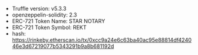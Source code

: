 - Truffle version: v5.3.3
- openzeppelin-solidity: 2.3
- ERC-721 Token Name: STAR NOTARY
- ERC-721 Token Symbol: REKT
- hash: https://rinkeby.etherscan.io/tx/0xcc9a24e6c63ba40ac95e88814df424046e3d67219077b5343291b9a8b681192d
